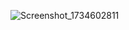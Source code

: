 ![Screenshot_1734602811](https://github.com/user-attachments/assets/c07f0d0b-f2eb-46c2-b741-83483b4d08fe)
